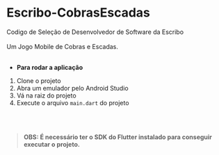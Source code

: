 # Escribo-CobrasEscadas
Codigo de Seleção de Desenvolvedor de Software da Escribo
<br>
<br>
Um Jogo Mobile de Cobras e Escadas.
<br>
<br>
- **Para rodar a aplicação**
1. Clone o projeto<br>
2. Abra um emulador pelo Android Studio<br>
3. Vá na raiz do projeto<br>
4. Execute o arquivo `main.dart` do projeto 
<br>
<br>

> **OBS: É necessário ter o SDK do Flutter instalado para conseguir executar o projeto.**
<br>
<br>
